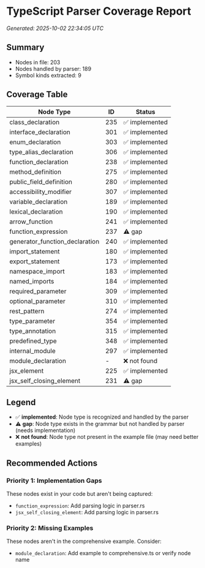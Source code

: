 # TypeScript Parser Coverage Report

*Generated: 2025-10-02 22:34:05 UTC*

## Summary
- Nodes in file: 203
- Nodes handled by parser: 189
- Symbol kinds extracted: 9

## Coverage Table

| Node Type | ID | Status |
|-----------|-----|--------|
| class_declaration | 235 | ✅ implemented |
| interface_declaration | 301 | ✅ implemented |
| enum_declaration | 303 | ✅ implemented |
| type_alias_declaration | 306 | ✅ implemented |
| function_declaration | 238 | ✅ implemented |
| method_definition | 275 | ✅ implemented |
| public_field_definition | 280 | ✅ implemented |
| accessibility_modifier | 307 | ✅ implemented |
| variable_declaration | 189 | ✅ implemented |
| lexical_declaration | 190 | ✅ implemented |
| arrow_function | 241 | ✅ implemented |
| function_expression | 237 | ⚠️ gap |
| generator_function_declaration | 240 | ✅ implemented |
| import_statement | 180 | ✅ implemented |
| export_statement | 173 | ✅ implemented |
| namespace_import | 183 | ✅ implemented |
| named_imports | 184 | ✅ implemented |
| required_parameter | 309 | ✅ implemented |
| optional_parameter | 310 | ✅ implemented |
| rest_pattern | 274 | ✅ implemented |
| type_parameter | 354 | ✅ implemented |
| type_annotation | 315 | ✅ implemented |
| predefined_type | 348 | ✅ implemented |
| internal_module | 297 | ✅ implemented |
| module_declaration | - | ❌ not found |
| jsx_element | 225 | ✅ implemented |
| jsx_self_closing_element | 231 | ⚠️ gap |

## Legend

- ✅ **implemented**: Node type is recognized and handled by the parser
- ⚠️ **gap**: Node type exists in the grammar but not handled by parser (needs implementation)
- ❌ **not found**: Node type not present in the example file (may need better examples)

## Recommended Actions

### Priority 1: Implementation Gaps
These nodes exist in your code but aren't being captured:

- `function_expression`: Add parsing logic in parser.rs
- `jsx_self_closing_element`: Add parsing logic in parser.rs

### Priority 2: Missing Examples
These nodes aren't in the comprehensive example. Consider:

- `module_declaration`: Add example to comprehensive.ts or verify node name

